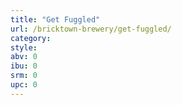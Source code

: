 ```yaml
---
title: "Get Fuggled"
url: /bricktown-brewery/get-fuggled/
category: 
style: 
abv: 0
ibu: 0
srm: 0
upc: 0
---
```


